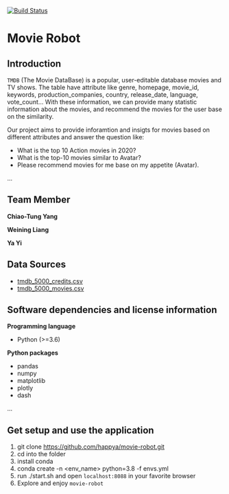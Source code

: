 [![Build Status](https://travis-ci.com/happya/movie-robot.svg?branch=master)](https://travis-ci.com/github/happya/movie-robot/builds/207706144)
# Movie Robot

## Introduction

`TMDB` (The Movie DataBase) is a popular, user-editable database movies and TV shows.
The table have attribute like genre, homepage, movie_id, keywords, production_companies, country, release_date, language, vote_count...
With these information, we can provide many statistic information about the movies, and recommend the movies for the user base on the similarity.

Our project aims to provide inforamtion and insigts for movies based on different attributes and answer the question like:
- What is the top 10 Action movies in 2020?
- What is the top-10 movies similar to Avatar?
- Please recommend movies for me base on my appetite (Avatar).


...


## Team Member

**Chiao-Tung Yang**

**Weining Liang**

**Ya Yi**


## Data Sources

- [tmdb_5000_credits.csv](https://www.kaggle.com/tmdb/tmdb-movie-metadata?select=tmdb_5000_credits.csv)
- [tmdb_5000_movies.csv](https://www.kaggle.com/tmdb/tmdb-movie-metadata?select=tmdb_5000_movies.csv)

## Software dependencies and license information

**Programming language**

- Python (>=3.6)


**Python packages**

- pandas
- numpy
- matplotlib
- plotly
- dash


...

## Get setup and use the application

1. git clone https://github.com/happya/movie-robot.git
2. cd into the folder
3. install conda
4. conda create -n <env_name> python=3.8 -f envs.yml
5. run ./start.sh and open `localhost:8088` in your favorite browser
6. Explore and enjoy `movie-robot`
